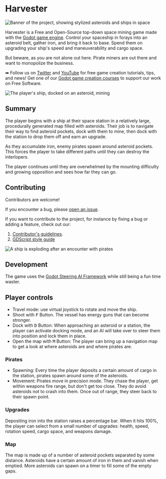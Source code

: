 # Harvester

![Banner of the project, showing stylized asteroids and ships in space](./img/banner.svg)

Harvester is a Free and Open-Source top-down space mining game made with the [Godot game engine](https://godotengine.org/). Control your spaceship in forays into an asteroid belt, gather iron, and bring it back to base. Spend them on upgrading your ship's speed and maneuverability and cargo space.

But beware, as you are not alone out here. Pirate miners are out there and want to monopolize the business.

➡ Follow us on [Twitter](https://twitter.com/NathanGDQuest) and [YouTube](https://www.youtube.com/c/gdquest/) for free game creation tutorials, tips, and news! Get one of our [Godot game creation courses](https://gdquest.mavenseed.com/) to support our work on Free Software.

![The player's ship, docked on an asteroid, mining](./img/harvester-v1.0-mining.png)

## Summary

The player begins with a ship at their space station in a relatively large, procedurally generated map filled with asteroids. Their job is to navigate their way to find asteroid pockets, dock with them to mine, then dock with the station to drop them off and earn an upgrade.

As they accumulate iron, enemy pirates spawn around asteroid pockets. This forces the player to take different paths until they can destroy the interlopers.

The player continues until they are overwhelmed by the mounting difficulty and growing opposition and sees how far they can go.

## Contributing

Contributors are welcome!

If you encounter a bug, please [open an issue](https://github.com/GDQuest/godot-game-harvester/issues/new).

If you want to contribute to the project, for instance by fixing a bug or adding a feature, check out our:

1. [Contributor's guidelines](https://www.gdquest.com/docs/guidelines/contributing-to/gdquest-projects/).
1. [GDScript style guide](https://www.gdquest.com/docs/guidelines/best-practices/godot-gdscript/)

![A ship is exploding after an encounter with pirates](./img/harvester-v1.0-explosion.png)

## Development

The game uses the [Godot Steering AI Framework](https://github.com/GDQuest/godot-steering-ai-framework) while still being a fun time waster.

## Player controls

- Travel mode: use virtual joystick to  rotate  and move the ship.
- Shoot with <kbd>F</kbd> Button. The vessel has energy guns that can become stronger.
- Dock with <kbd>D</kbd> Button: When approaching an asteroid or a station, the player can activate docking mode, and an AI will take over to steer them into position and lock them in place.
- Open the map with <kbd>M</kbd> Button: The player can bring up a navigation map to get a look at where asteroids are and where pirates are.

### Pirates

- Spawning: Every time the player deposits a certain amount of cargo in the station, pirates spawn around some of the asteroids.
- Movement: Pirates move in precision mode. They chase the player, get within weapons fire range, but don't get too close. They do avoid asteroids not to crash into them. Once out of range, they steer back to their spawn point.

### Upgrades

Depositing iron into the station raises a percentage bar. When it hits 100%, the player can select from a small number of upgrades: health, speed, rotation speed, cargo space, and weapons damage.

### Map

The map is made up of a number of asteroid pockets separated by some distance. Asteroids have a certain amount of iron in them and vanish when emptied. More asteroids can spawn on a timer to fill some of the empty gaps.
